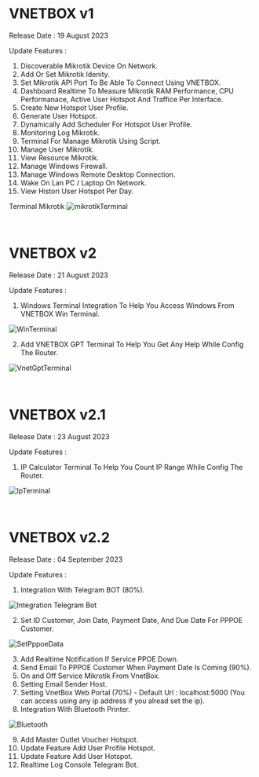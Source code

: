 # VNETBOX v1

Release Date : 19 August 2023

Update Features :
1. Discoverable Mikrotik Device On Network.
2. Add Or Set Mikrotik Idenity.
3. Set Mikrotik API Port To Be Able To Connect Using VNETBOX.
4. Dashboard Realtime To Measure Mikrotik RAM Performance, CPU Performanace,
   Active User Hotspot And Traffice Per Interface.
5. Create New Hotspot User Profile.
6. Generate User Hotspot.
7. Dynamically Add Scheduler For Hotspot User Profile.
8. Monitoring Log Mikrotik.
9. Terminal For Manage Mikrotik Using Script.
10. Manage User Mikrotik.
11. View Resource Mikrotik.
12. Manage Windows Firewall.
13. Manage Windows Remote Desktop Connection.
14. Wake On Lan PC / Laptop On Network.
15. View Histori User Hotspot Per Day.

Terminal Mikrotik 
![mikrotikTerminal](https://github.com/RismanAfyandi/VNETBOX/assets/12500895/fa0b8959-b72b-4946-afb7-c2338dbb973f)

<br>

# VNETBOX v2

Release Date : 21 August 2023

Update Features :
1. Windows Terminal Integration To Help You Access Windows From VNETBOX Win Terminal.

![WinTerminal](https://github.com/RismanAfyandi/VNETBOX/assets/12500895/a21655bf-abb0-4d2a-b6e2-8c9ccd3bf27a)

2. Add VNETBOX GPT Terminal To Help You Get Any Help While Config The Router.

![VnetGptTerminal](https://github.com/RismanAfyandi/VNETBOX/assets/12500895/98a76096-cbf1-4f46-84f9-bbcfc9201d30)

<br>

# VNETBOX v2.1

Release Date : 23 August 2023

Update Features :
1. IP Calculator Terminal To Help You Count IP Range While Config The Router.

![IpTerminal](https://github.com/RismanAfyandi/VNETBOX/assets/12500895/5995b7b9-5c3f-4995-a5b5-d9cc1da087b0)

<br>

# VNETBOX v2.2

Release Date : 04 September 2023

Update Features :
1. Integration With Telegram BOT (80%).

![Integration Telegram Bot](https://github.com/RismanAfyandi/VNETBOX/assets/12500895/9239c024-bba0-4a03-921f-4ab787403d61)

2. Set ID Customer, Join Date, Payment Date, And Due Date For PPPOE Customer.

![SetPppoeData](https://github.com/RismanAfyandi/VNETBOX/assets/12500895/5ad56b94-c185-443e-bed4-c09c075953b0)

3. Add Realtime Notification If Service PPOE Down.
4. Send Email To PPPOE Customer When Payment Date Is Coming (90%).
5. On and Off Service Mikrotik From VnetBox.
6. Setting Email Sender Host.
7. Setting VnetBox Web Portal (70%) - Default Url : localhost:5000 (You can access using any ip address if you alread set the ip).
8. Integration With Bluetooth Printer.

![Bluetooth](https://github.com/RismanAfyandi/VNETBOX/assets/12500895/859b26ac-a1c1-4064-a349-96b7ae5e859d)

9. Add Master Outlet Voucher Hotspot.
10. Update Feature Add User Profile Hotspot.
11. Update Feature Add User Hotspot.
12. Realtime Log Console Telegram Bot.
